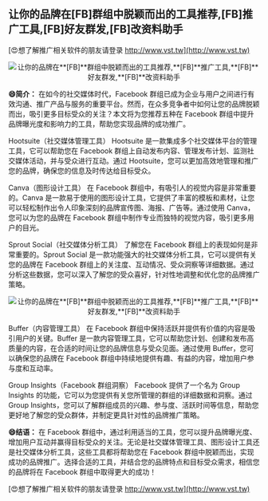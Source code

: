 ## **让你的品牌在**[FB]**群组中脱颖而出的工具推荐,**[FB]**推广工具,**[FB]**好友群发,**[FB]**改资料助手**

[😍想了解推广相关软件的朋友请登录 http://www.vst.tw](http://www.vst.tw)

 <center><img src="https://vst.tw/MP4/tuiguang/png/0.png" alt="让你的品牌在**[FB]**群组中脱颖而出的工具推荐,**[FB]**推广工具,**[FB]**好友群发,**[FB]**改资料助手"></center>

**😄简介：**
在如今的社交媒体时代，Facebook 群组已成为企业与用户之间进行有效沟通、推广产品与服务的重要平台。然而，在众多竞争者中如何让您的品牌脱颖而出，吸引更多目标受众的关注？本文将为您推荐五种在 Facebook 群组中提升品牌曝光度和影响力的工具，帮助您实现品牌的成功推广。

Hootsuite（社交媒体管理工具）
Hootsuite 是一款集成多个社交媒体平台的管理工具，它可以帮助您在 Facebook 群组上自动发布内容、管理发布计划、监测社交媒体活动，并与受众进行互动。通过 Hootsuite，您可以更加高效地管理和推广您的品牌，确保您的信息及时传达给目标受众。

Canva（图形设计工具）
在 Facebook 群组中，有吸引人的视觉内容是非常重要的。Canva 是一款易于使用的图形设计工具，它提供了丰富的模板和素材，让您可以轻松制作出令人印象深刻的品牌宣传图、海报、广告等。通过使用 Canva，您可以为您的品牌在 Facebook 群组中制作专业而独特的视觉内容，吸引更多用户的目光。

Sprout Social（社交媒体分析工具）
了解您在 Facebook 群组上的表现如何是非常重要的。Sprout Social 是一款功能强大的社交媒体分析工具，它可以提供有关您的品牌在 Facebook 群组上的关注度、互动情况、受众洞察等详细数据。通过分析这些数据，您可以深入了解您的受众喜好，针对性地调整和优化您的品牌推广策略。

 <center><img src="https://vst.tw/MP4/tuiguang/png/0.png" alt="让你的品牌在**[FB]**群组中脱颖而出的工具推荐,**[FB]**推广工具,**[FB]**好友群发,**[FB]**改资料助手"></center>

Buffer（内容管理工具）
在 Facebook 群组中保持活跃并提供有价值的内容是吸引用户的关键。Buffer 是一款内容管理工具，它可以帮助您计划、创建和发布高质量的内容，在合适的时间让您的品牌信息与受众见面。通过使用 Buffer，您可以确保您的品牌在 Facebook 群组中持续地提供有趣、有益的内容，增加用户参与度和互动率。

Group Insights（Facebook 群组洞察）
Facebook 提供了一个名为 Group Insights 的功能，它可以为您提供有关您所管理的群组的详细数据和洞察。通过 Group Insights，您可以了解群组成员的兴趣、参与度、活跃时间等信息，帮助您更好地了解您的受众群体，并制定更具针对性的品牌推广策略。

**😄结语：**
在 Facebook 群组中，通过利用适当的工具，您可以提升品牌曝光度、增加用户互动并赢得目标受众的关注。无论是社交媒体管理工具、图形设计工具还是社交媒体分析工具，这些工具都将帮助您在 Facebook 群组中脱颖而出，实现成功的品牌推广。选择合适的工具，并结合您的品牌特点和目标受众需求，相信您的品牌将在 Facebook 群组中取得更大的成功！

[😍想了解推广相关软件的朋友请登录 http://www.vst.tw](http://www.vst.tw)



